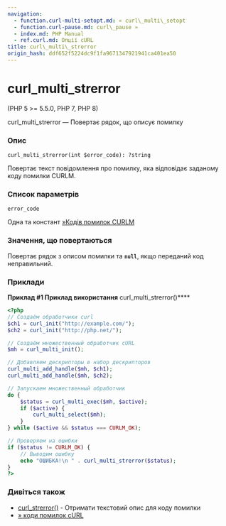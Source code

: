 ```yaml
---
navigation:
  - function.curl-multi-setopt.md: « curl\_multi\_setopt
  - function.curl-pause.md: curl\_pause »
  - index.md: PHP Manual
  - ref.curl.md: Опції cURL
title: curl\_multi\_strerror
origin_hash: ddf652f5224dc9f1fa9671347921941ca401ea50
---
```

# curl\_multi\_strerror

(PHP 5 >= 5.5.0, PHP 7, PHP 8)

curl\_multi\_strerror — Повертає рядок, що описує помилку

### Опис

```methodsynopsis
curl_multi_strerror(int $error_code): ?string
```

Повертає текст повідомлення про помилку, яка відповідає заданому коду помилки CURLM.

### Список параметрів

`error_code`

Одна та констант [»Кодів помилок CURLM](http://curl.haxx.se/libcurl/c/libcurl-errors.md)

### Значення, що повертаються

Повертає рядок з описом помилки та **`null`**, якщо переданий код неправильний.

### Приклади

**Приклад #1 Приклад використання** curl\_multi\_strerror()\*\*\*\*

```php
<?php
// Создаём обработчики curl
$ch1 = curl_init("http://example.com/");
$ch2 = curl_init("http://php.net/");

// Создаём множественный обработчик cURL
$mh = curl_multi_init();

// Добавляем дескрипторы в набор дескрипторов
curl_multi_add_handle($mh, $ch1);
curl_multi_add_handle($mh, $ch2);

// Запускаем множественный обработчик
do {
    $status = curl_multi_exec($mh, $active);
    if ($active) {
        curl_multi_select($mh);
    }
} while ($active && $status === CURLM_OK);

// Проверяем на ошибки
if ($status != CURLM_OK) {
    // Выводим ошибку
    echo "ОШИБКА!\n " . curl_multi_strerror($status);
}
?>
```

### Дивіться також

-   [curl\_strerror()](function.curl-strerror.md) \- Отримати текстовий опис для коду помилки
-   [» коди помилок cURL](http://curl.haxx.se/libcurl/c/libcurl-errors.md)
